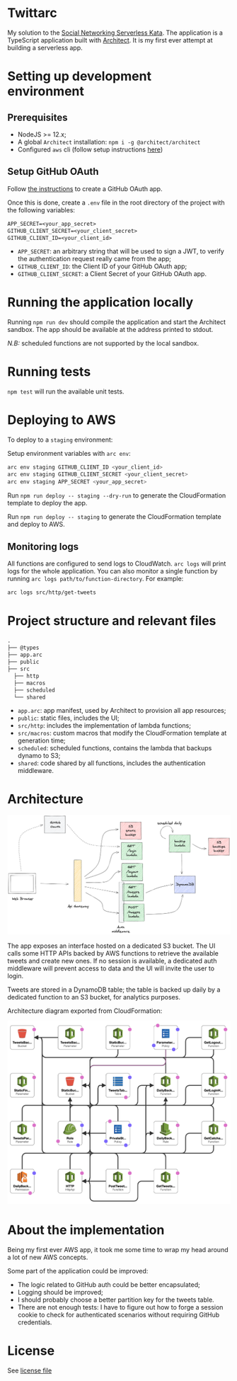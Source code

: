 # Twittarc

My solution to the [Social Networking Serverless Kata](https://github.com/petecocoon/Social-Networking-Serverless-Kata).
The application is a TypeScript application built with [Architect](https://arc.codes).
It is my first ever attempt at building a serverless app.

# Setting up development environment

## Prerequisites

- NodeJS >= 12.x;
- A global `Architect` installation: `npm i -g @architect/architect`
- Configured `aws` cli (follow setup instructions [here](https://docs.aws.amazon.com/cli/latest/userguide/install-cliv2.html))

## Setup GitHub OAuth

Follow [the instructions](https://docs.github.com/en/developers/apps/creating-an-oauth-app) to create a GitHub OAuth app.

Once this is done, create a `.env` file in the root directory of the project with the following variables:

```
APP_SECRET=<your_app_secret>
GITHUB_CLIENT_SECRET=<your_client_secret>
GITHUB_CLIENT_ID=<your_client_id>
```

- `APP_SECRET`: an arbitrary string that will be used to sign a JWT, to verify the authentication request really came
  from the app;
- `GITHUB_CLIENT_ID`: the Client ID of your GitHub OAuth app;
- `GITHUB_CLIENT_SECRET`: a Client Secret of your GitHub OAuth app.

# Running the application locally

Running `npm run dev` should compile the application and start the Architect sandbox.
The app should be available at the address printed to stdout.

_N.B:_ scheduled functions are not supported by the local sandbox.

# Running tests

`npm test` will run the available unit tests.

# Deploying to AWS

To deploy to a `staging` environment:

Setup environment variables with `arc env`:

```bash
arc env staging GITHUB_CLIENT_ID <your_client_id>
arc env staging GITHUB_CLIENT_SECRET <your_client_secret>
arc env staging APP_SECRET <your_app_secret>
```

Run `npm run deploy -- staging --dry-run` to generate the CloudFormation template to deploy the app.

Run `npm run deploy -- staging` to generate the CloudFormation template and deploy to AWS.

## Monitoring logs

All functions are configured to send logs to CloudWatch.
`arc logs` will print logs for the whole application. You can also monitor a single function by running `arc logs path/to/function-directory`. For example:

```bash
arc logs src/http/get-tweets
```

# Project structure and relevant files

```
.
├── @types
├── app.arc
├── public
├── src
  ├── http
  ├── macros
  ├── scheduled
  └── shared
```

- `app.arc`: app manifest, used by Architect to provision all app resources;
- `public`: static files, includes the UI;
- `src/http`: includes the implementation of lambda functions;
- `src/macros`: custom macros that modify the CloudFormation template at generation time;
- `scheduled`: scheduled functions, contains the lambda that backups dynamo to S3;
- `shared`: code shared by all functions, includes the authentication middleware.

# Architecture

![Architecture diagram](./docs/arc.png "Architecture")

The app exposes an interface hosted on a dedicated S3 bucket. The UI calls some HTTP APIs backed by AWS functions to retrieve the available tweets and create new ones. If no session is available, a dedicated auth middleware will prevent access to data and the UI will invite the user to login.

Tweets are stored in a DynamoDB table; the table is backed up daily by a dedicated function to an S3 bucket, for analytics purposes.

Architecture diagram exported from CloudFormation:

![Cloudformation diagram](./docs/sam-architecture.png "CloudFormation")

# About the implementation

Being my first ever AWS app, it took me some time to wrap my head around a lot of new AWS concepts.

Some part of the application could be improved:

- The logic related to GitHub auth could be better encapsulated;
- Logging should be improved;
- I should probably choose a better partition key for the tweets table.
- There are not enough tests: I have to figure out how to forge a session cookie to check for
  authenticated scenarios without requiring GitHub credentials.

# License

See [license file](./LICENSE.md)
